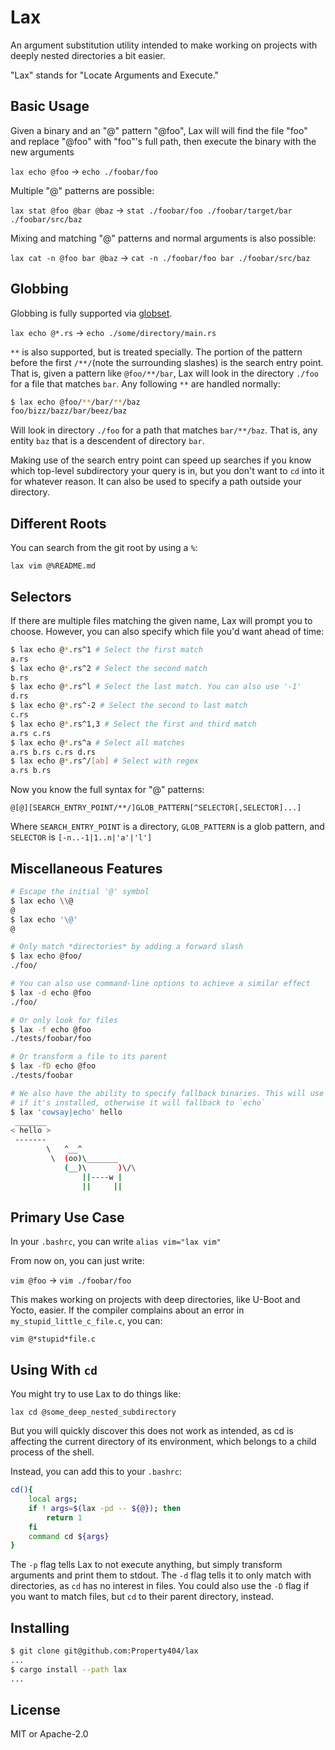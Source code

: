 # Lax

An argument substitution utility intended to make working on projects with
deeply nested directories a bit easier.

"Lax" stands for "Locate Arguments and Execute."

## Basic Usage

Given a binary and an "@" pattern "@foo", Lax will will find the file "foo" and
replace "@foo" with "foo"'s full path, then execute the binary with the new arguments

`lax echo @foo` -> `echo ./foobar/foo`

Multiple "@" patterns are possible:

`lax stat @foo @bar @baz` -> `stat ./foobar/foo ./foobar/target/bar ./foobar/src/baz`

Mixing and matching "@" patterns and normal arguments is also possible:

`lax cat -n @foo bar @baz` -> `cat -n ./foobar/foo bar ./foobar/src/baz`

## Globbing

Globbing is fully supported via [globset](https://docs.rs/globset/0.4.6/globset/).

`lax echo @*.rs` -> `echo ./some/directory/main.rs`

`**` is also supported, but is treated specially. The portion of the pattern
before the first `/**/`(note the surrounding slashes) is the search entry
point. That is, given a pattern like `@foo/**/bar`, Lax will look in the
directory `./foo` for a file that matches `bar`. Any following `**` are handled
normally:

```bash
$ lax echo @foo/**/bar/**/baz
foo/bizz/bazz/bar/beez/baz
```

Will look in directory `./foo` for a path that matches `bar/**/baz`. That is, any
entity `baz` that is a descendent of directory `bar`.

Making use of the search entry point can speed up searches if you know which top-level
subdirectory your query is in, but you don't want to `cd` into it for whatever
reason. It can also be used to specify a path outside your directory.

## Different Roots

You can search from the git root by using a `%`:

`lax vim @%README.md`

## Selectors

If there are multiple files matching the given name, Lax will prompt you to choose.
However, you can also specify which file you'd want ahead of time:

```bash
$ lax echo @*.rs^1 # Select the first match
a.rs
$ lax echo @*.rs^2 # Select the second match
b.rs
$ lax echo @*.rs^l # Select the last match. You can also use '-1'
d.rs
$ lax echo @*.rs^-2 # Select the second to last match
c.rs
$ lax echo @*.rs^1,3 # Select the first and third match
a.rs c.rs
$ lax echo @*.rs^a # Select all matches
a.rs b.rs c.rs d.rs
$ lax echo @*.rs^/[ab] # Select with regex
a.rs b.rs
```

Now you know the full syntax for "@" patterns:

`@[@][SEARCH_ENTRY_POINT/**/]GLOB_PATTERN[^SELECTOR[,SELECTOR]...]`

Where `SEARCH_ENTRY_POINT` is a directory, `GLOB_PATTERN` is a glob pattern,
and `SELECTOR` is `[-n..-1|1..n|'a'|'l']`

## Miscellaneous Features

```bash
# Escape the initial '@' symbol
$ lax echo \\@
@
$ lax echo '\@'
@

# Only match *directories* by adding a forward slash
$ lax echo @foo/
./foo/

# You can also use command-line options to achieve a similar effect
$ lax -d echo @foo
./foo/

# Or only look for files
$ lax -f echo @foo
./tests/foobar/foo

# Or transform a file to its parent
$ lax -fD echo @foo
./tests/foobar

# We also have the ability to specify fallback binaries. This will use `cowsay`
# if it's installed, otherwise it will fallback to `echo`
$ lax 'cowsay|echo' hello
 _______
< hello >
 -------
        \   ^__^
         \  (oo)\_______
            (__)\       )\/\
                ||----w |
                ||     ||
```

## Primary Use Case

In your `.bashrc`, you can write `alias vim="lax vim"`

From now on, you can just write:

`vim @foo` -> `vim ./foobar/foo`

This makes working on projects with deep directories, like U-Boot and Yocto,
easier. If the compiler complains about an error in
`my_stupid_little_c_file.c`, you can:

`vim @*stupid*file.c`

## Using With `cd`

You might try to use Lax to do things like:

`lax cd @some_deep_nested_subdirectory`

But you will quickly discover this does not work as intended, as cd is
affecting the current directory of its environment, which belongs to a child
process of the shell.

Instead, you can add this to your `.bashrc`:

```bash
cd(){
    local args;
    if ! args=$(lax -pd -- ${@}); then
        return 1
    fi
    command cd ${args}
}
```

The `-p` flag tells Lax to not execute anything, but simply transform arguments
and print them to stdout. The `-d` flag tells it to only match with directories,
as `cd` has no interest in files. You could also use the `-D` flag if you want
to match files, but `cd` to their parent directory, instead.

## Installing

```bash
$ git clone git@github.com:Property404/lax
...
$ cargo install --path lax
...
```

## License

MIT or Apache-2.0
